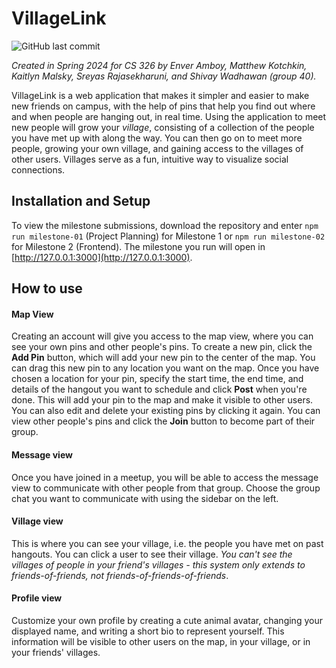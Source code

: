 # VillageLink
![GitHub last commit](https://img.shields.io/github/last-commit/kaitlynmalsky/cs326-g40-project-repo)

*Created in Spring 2024 for CS 326 by Enver Amboy, Matthew Kotchkin, Kaitlyn Malsky, Sreyas Rajasekharuni, and Shivay Wadhawan (group 40).*

VillageLink is a web application that makes it simpler and easier to make new friends on campus, with the help of pins that help you find out where and when people are hanging out, in real time. Using the application to meet new people will grow your *village*, consisting of a collection of the people you have met up with along the way. You can then go on to meet more people, growing your own village, and gaining access to the villages of other users. Villages serve as a fun, intuitive way to visualize social connections.

## Installation and Setup
To view the milestone submissions, download the repository and enter `npm run milestone-01` (Project Planning) for Milestone 1 or `npm run milestone-02` for Milestone 2 (Frontend). The milestone you run will open in [http://127.0.0.1:3000](http://127.0.0.1:3000).

## How to use

#### Map View
Creating an account will give you access to the map view, where you can see your own pins and other people's pins. To create a new pin, click the **Add Pin** button, which will add your new pin to the center of the map. You can drag this new pin to any location you want on the map. Once you have chosen a location for your pin, specify the start time, the end time, and details of the hangout you want to schedule and click **Post** when you're done. This will add your pin to the map and make it visible to other users. You can also edit and delete your existing pins by clicking it again. You can view other people's pins and click the **Join** button to become part of their group.

#### Message view
Once you have joined in a meetup, you will be able to access the message view to communicate with other people from that group. Choose the group chat you want to communicate with using the sidebar on the left.

#### Village view
This is where you can see your village, i.e. the people you have met on past hangouts. You can click a user to see their village. *You can't see the villages of people in your friend's villages - this system only extends to friends-of-friends, not friends-of-friends-of-friends*.

#### Profile view
Customize your own profile by creating a cute animal avatar, changing your displayed name, and writing a short bio to represent yourself. This information will be visible to other users on the map, in your village, or in your friends' villages.